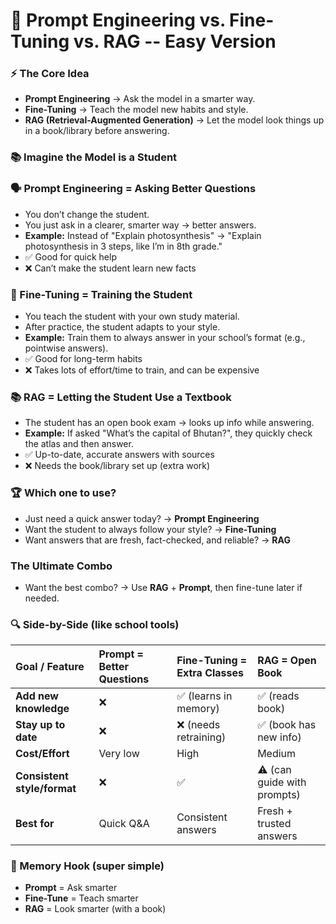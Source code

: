 # 🔁 Prompt Engineering vs. Fine-Tuning vs. RAG -- Easy Version

### ⚡ The Core Idea
* **Prompt Engineering** → Ask the model in a smarter way.
* **Fine-Tuning** → Teach the model new habits and style.
* **RAG (Retrieval-Augmented Generation)** → Let the model look things up in a book/library before answering.

### 📚 Imagine the Model is a Student

### 🗣️ Prompt Engineering = Asking Better Questions
* You don’t change the student.
* You just ask in a clearer, smarter way → better answers.
* **Example:** Instead of "Explain photosynthesis" → "Explain photosynthesis in 3 steps, like I’m in 8th grade."
* ✅ Good for quick help
* ❌ Can’t make the student learn new facts

### 🧠 Fine-Tuning = Training the Student
* You teach the student with your own study material.
* After practice, the student adapts to your style.
* **Example:** Train them to always answer in your school’s format (e.g., pointwise answers).
* ✅ Good for long-term habits
* ❌ Takes lots of effort/time to train, and can be expensive

### 📚 RAG = Letting the Student Use a Textbook
* The student has an open book exam → looks up info while answering.
* **Example:** If asked "What’s the capital of Bhutan?", they quickly check the atlas and then answer.
* ✅ Up-to-date, accurate answers with sources
* ❌ Needs the book/library set up (extra work)

### 🏆 Which one to use?
* Just need a quick answer today? → **Prompt Engineering**
* Want the student to always follow your style? → **Fine-Tuning**
* Want answers that are fresh, fact-checked, and reliable? → **RAG**

### **The Ultimate Combo**
* Want the best combo? → Use **RAG** + **Prompt**, then fine-tune later if needed.

### 🔍 Side-by-Side (like school tools)

| Goal / Feature | Prompt = Better Questions | Fine-Tuning = Extra Classes | RAG = Open Book |
| :--- | :--- | :--- | :--- |
| **Add new knowledge** | ❌ | ✅ (learns in memory) | ✅ (reads book) |
| **Stay up to date** | ❌ | ❌ (needs retraining) | ✅ (book has new info) |
| **Cost/Effort** | Very low | High | Medium |
| **Consistent style/format** | ❌ | ✅ | ⚠️ (can guide with prompts) |
| **Best for** | Quick Q&A | Consistent answers | Fresh + trusted answers |

### 🧠 Memory Hook (super simple)
* **Prompt** = Ask smarter
* **Fine-Tune** = Teach smarter
* **RAG** = Look smarter (with a book)
